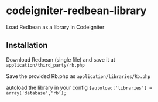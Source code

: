# codeigniter-redbean-library
Load Redbean as a library in Codeigniter

## Installation
Download Redbean (single file) and save it at `application/third_party/rb.php`

Save the provided Rb.php as `application/libraries/Rb.php`

autoload the library in your config
`$autoload['libraries'] = array('database','rb');`
